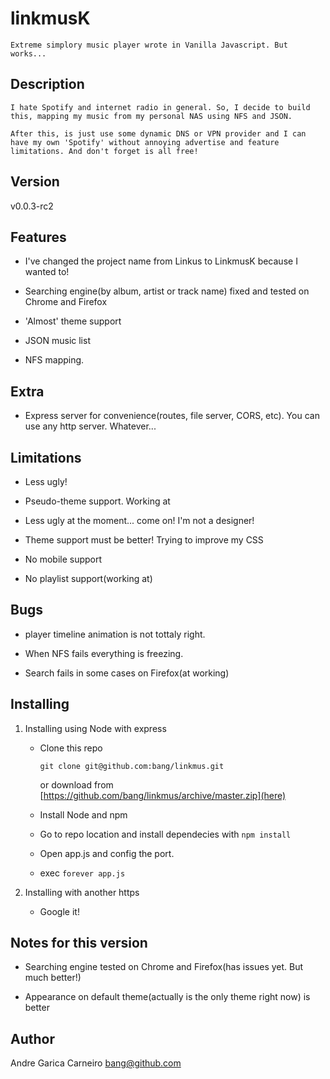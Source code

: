 # linkmusK
	Extreme simplory music player wrote in Vanilla Javascript. But works... 

## Description

	I hate Spotify and internet radio in general. So, I decide to build this, mapping my music from my personal NAS using NFS and JSON.

	After this, is just use some dynamic DNS or VPN provider and I can have my own 'Spotify' without annoying advertise and feature
	limitations. And don't forget is all free!

	
## Version

v0.0.3-rc2

## Features

* I've changed the project name from Linkus to LinkmusK because I wanted to!

* Searching engine(by album, artist or track name) fixed and tested on Chrome and Firefox

* 'Almost' theme support

* JSON music list

* NFS mapping. 

## Extra

* Express server for convenience(routes, file server, CORS, etc). You can use any http server. Whatever...


## Limitations

* Less ugly!

* Pseudo-theme support. Working at

* Less ugly at the moment... come on! I'm not a designer!

* Theme support must be better! Trying to improve my CSS

* No mobile support

* No playlist support(working at)

## Bugs

* player timeline animation is not tottaly right.

* When NFS fails everything is freezing. 

* Search fails in some cases on Firefox(at working)

## Installing


1. Installing using Node with express

	* Clone this repo
		
		`git clone git@github.com:bang/linkmus.git`

		or download from [https://github.com/bang/linkmus/archive/master.zip](here)

	* Install Node and npm

	* Go to repo location and install dependecies with `npm install`

	* Open app.js and config the port. 

	* exec `forever app.js`


2. Installing with another https

	* Google it!

	 
## Notes for this version

* Searching engine tested on Chrome and Firefox(has issues yet. But much better!)

* Appearance on default theme(actually is the only theme right now) is better


## Author

Andre Garica Carneiro bang@github.com




